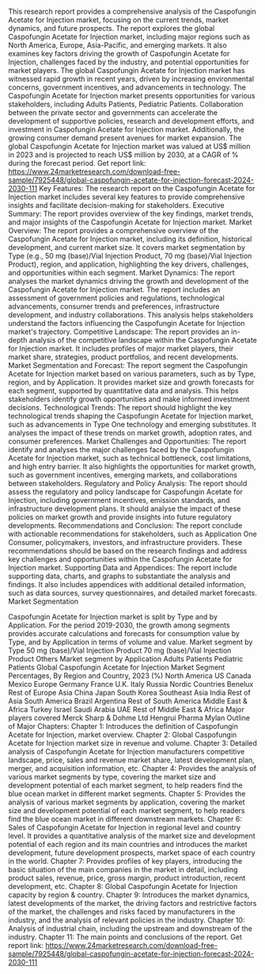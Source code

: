 This research report provides a comprehensive analysis of the Caspofungin Acetate for Injection market, focusing on the current trends, market dynamics, and future prospects. The report explores the global Caspofungin Acetate for Injection market, including major regions such as North America, Europe, Asia-Pacific, and emerging markets. It also examines key factors driving the growth of Caspofungin Acetate for Injection, challenges faced by the industry, and potential opportunities for market players.
The global Caspofungin Acetate for Injection market has witnessed rapid growth in recent years, driven by increasing environmental concerns, government incentives, and advancements in technology. The Caspofungin Acetate for Injection market presents opportunities for various stakeholders, including Adults Patients, Pediatric Patients. Collaboration between the private sector and governments can accelerate the development of supportive policies, research and development efforts, and investment in Caspofungin Acetate for Injection market. Additionally, the growing consumer demand present avenues for market expansion.
The global Caspofungin Acetate for Injection market was valued at US$ million in 2023 and is projected to reach US$ million by 2030, at a CAGR of % during the forecast period.
Get report link: https://www.24marketresearch.com/download-free-sample/7925448/global-caspofungin-acetate-for-injection-forecast-2024-2030-111
Key Features:
The research report on the Caspofungin Acetate for Injection market includes several key features to provide comprehensive insights and facilitate decision-making for stakeholders.
Executive Summary: The report provides overview of the key findings, market trends, and major insights of the Caspofungin Acetate for Injection market.
Market Overview: The report provides a comprehensive overview of the Caspofungin Acetate for Injection market, including its definition, historical development, and current market size. It covers market segmentation by Type (e.g., 50 mg (base)/Vial Injection Product, 70 mg (base)/Vial Injection Product), region, and application, highlighting the key drivers, challenges, and opportunities within each segment.
Market Dynamics: The report analyses the market dynamics driving the growth and development of the Caspofungin Acetate for Injection market. The report includes an assessment of government policies and regulations, technological advancements, consumer trends and preferences, infrastructure development, and industry collaborations. This analysis helps stakeholders understand the factors influencing the Caspofungin Acetate for Injection market's trajectory.
Competitive Landscape: The report provides an in-depth analysis of the competitive landscape within the Caspofungin Acetate for Injection market. It includes profiles of major market players, their market share, strategies, product portfolios, and recent developments.
Market Segmentation and Forecast: The report segment the Caspofungin Acetate for Injection market based on various parameters, such as by Type, region, and by Application. It provides market size and growth forecasts for each segment, supported by quantitative data and analysis. This helps stakeholders identify growth opportunities and make informed investment decisions.
Technological Trends: The report should highlight the key technological trends shaping the Caspofungin Acetate for Injection market, such as advancements in Type One technology and emerging substitutes. It analyses the impact of these trends on market growth, adoption rates, and consumer preferences.
Market Challenges and Opportunities: The report identify and analyses the major challenges faced by the Caspofungin Acetate for Injection market, such as technical bottleneck, cost limitations, and high entry barrier. It also highlights the opportunities for market growth, such as government incentives, emerging markets, and collaborations between stakeholders.
Regulatory and Policy Analysis: The report should assess the regulatory and policy landscape for Caspofungin Acetate for Injection, including government incentives, emission standards, and infrastructure development plans. It should analyse the impact of these policies on market growth and provide insights into future regulatory developments.
Recommendations and Conclusion: The report conclude with actionable recommendations for stakeholders, such as Application One Consumer, policymakers, investors, and infrastructure providers. These recommendations should be based on the research findings and address key challenges and opportunities within the Caspofungin Acetate for Injection market.
Supporting Data and Appendices: The report include supporting data, charts, and graphs to substantiate the analysis and findings. It also includes appendices with additional detailed information, such as data sources, survey questionnaires, and detailed market forecasts.
Market Segmentation

Caspofungin Acetate for Injection market is split by Type and by Application. For the period 2019-2030, the growth among segments provides accurate calculations and forecasts for consumption value by Type, and by Application in terms of volume and value.
Market segment by Type
50 mg (base)/Vial Injection Product
70 mg (base)/Vial Injection Product
Others
Market segment by Application
Adults Patients
Pediatric Patients
Global Caspofungin Acetate for Injection Market Segment Percentages, By Region and Country, 2023 (%)
North America
US
Canada
Mexico
Europe
Germany
France
U.K.
Italy
Russia
Nordic Countries
Benelux
Rest of Europe
Asia
China
Japan
South Korea
Southeast Asia
India
Rest of Asia
South America
Brazil
Argentina
Rest of South America
Middle East & Africa
Turkey
Israel
Saudi Arabia
UAE
Rest of Middle East & Africa
Major players covered
Merck Sharp & Dohme Ltd
Hengrui Pharma
Mylan
Outline of Major Chapters:
Chapter 1: Introduces the definition of Caspofungin Acetate for Injection, market overview.
Chapter 2: Global Caspofungin Acetate for Injection market size in revenue and volume.
Chapter 3: Detailed analysis of Caspofungin Acetate for Injection manufacturers competitive landscape, price, sales and revenue market share, latest development plan, merger, and acquisition information, etc.
Chapter 4: Provides the analysis of various market segments by type, covering the market size and development potential of each market segment, to help readers find the blue ocean market in different market segments.
Chapter 5: Provides the analysis of various market segments by application, covering the market size and development potential of each market segment, to help readers find the blue ocean market in different downstream markets.
Chapter 6: Sales of Caspofungin Acetate for Injection in regional level and country level. It provides a quantitative analysis of the market size and development potential of each region and its main countries and introduces the market development, future development prospects, market space of each country in the world.
Chapter 7: Provides profiles of key players, introducing the basic situation of the main companies in the market in detail, including product sales, revenue, price, gross margin, product introduction, recent development, etc.
Chapter 8: Global Caspofungin Acetate for Injection capacity by region & country.
Chapter 9: Introduces the market dynamics, latest developments of the market, the driving factors and restrictive factors of the market, the challenges and risks faced by manufacturers in the industry, and the analysis of relevant policies in the industry.
Chapter 10: Analysis of industrial chain, including the upstream and downstream of the industry.
Chapter 11: The main points and conclusions of the report.
Get report link: https://www.24marketresearch.com/download-free-sample/7925448/global-caspofungin-acetate-for-injection-forecast-2024-2030-111
